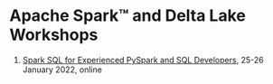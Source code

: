 # Apache Spark™ and Delta Lake Workshops

1. [Spark SQL for Experienced PySpark and SQL Developers](2022-02-15-16.md), 25-26 January 2022, online
